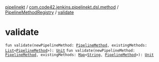 [pipelinekt](../../index.md) / [com.code42.jenkins.pipelinekt.dsl.method](../index.md) / [PipelineMethodRegistry](index.md) / [validate](./validate.md)

# validate

`fun validate(newPipelineMethod: `[`PipelineMethod`](../../com.code42.jenkins.pipelinekt.core.method/-pipeline-method/index.md)`, existingMethods: `[`List`](https://kotlinlang.org/api/latest/jvm/stdlib/kotlin.collections/-list/index.html)`<`[`PipelineMethod`](../../com.code42.jenkins.pipelinekt.core.method/-pipeline-method/index.md)`>): `[`Unit`](https://kotlinlang.org/api/latest/jvm/stdlib/kotlin/-unit/index.html)
`fun validate(newPipelineMethod: `[`PipelineMethod`](../../com.code42.jenkins.pipelinekt.core.method/-pipeline-method/index.md)`, existingMethods: `[`Map`](https://kotlinlang.org/api/latest/jvm/stdlib/kotlin.collections/-map/index.html)`<`[`String`](https://kotlinlang.org/api/latest/jvm/stdlib/kotlin/-string/index.html)`, `[`PipelineMethod`](../../com.code42.jenkins.pipelinekt.core.method/-pipeline-method/index.md)`>): `[`Unit`](https://kotlinlang.org/api/latest/jvm/stdlib/kotlin/-unit/index.html)
